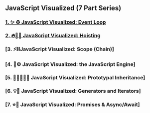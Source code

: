 ## JavaScript Visualized (7 Part Series)

### [1. ✨ ♻️ JavaScript Visualized: Event Loop](./event%20loop/01_.md)

### [2. 🔥🕺🏼 JavaScript Visualized: Hoisting](./hoisting/01_.md)

### [3. ⚡️⛓JavaScript Visualized: Scope (Chain)]

### [4. 🚀⚙️ JavaScript Visualized: the JavaScript Engine]

### [5. 🎉👨‍👩‍👧‍👧 JavaScript Visualized: Prototypal Inheritance]

### [6. 💡🎁 JavaScript Visualized: Generators and Iterators]

### [7. ⭐️🎀 JavaScript Visualized: Promises & Async/Await]
